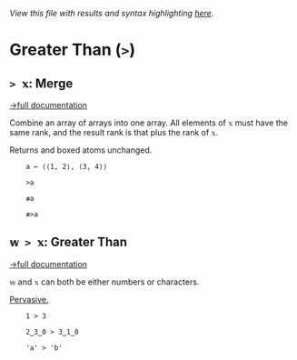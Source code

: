 *View this file with results and syntax highlighting [here](https://mlochbaum.github.io/BQN/help/merge_greaterthan.html).*

# Greater Than (`>`)

## `> 𝕩`: Merge
[→full documentation](../doc/couple.md)

Combine an array of arrays into one array. All elements of `𝕩` must have the same rank, and the result rank is that plus the rank of `𝕩`.

Returns and boxed atoms unchanged.


        a ← ⟨⟨1, 2⟩, ⟨3, 4⟩⟩

        >a

        ≢a

        ≢>a




## `𝕨 > 𝕩`: Greater Than
[→full documentation](../doc/arithmetic.md#comparisons)

`𝕨` and `𝕩` can both be either numbers or characters.

[Pervasive.](../doc/arithmetic.md#pervasion)

        1 > 3

        2‿3‿0 > 3‿1‿0

        'a' > 'b'
